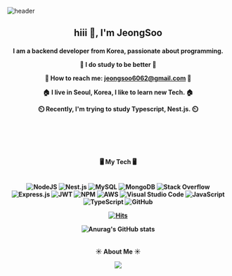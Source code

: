 

<!--
**CodedK/CodedK** is a ✨ _special_ ✨ repository because its `README.md` (this file) appears on your GitHub profile.

Here are some ideas to get you started:

- 🔭 I’m currently working on ...
- 🌱 I’m currently learning ...
- 👯 I’m looking to collaborate on ...
- 🤔 I’m looking for help with ...
- 💬 Ask me about ...
- 📫 How to reach me: ...
- 😄 Pronouns: ...
- ⚡ Fun fact: ...
-->



  ![header](https://capsule-render.vercel.app/api?type=slice&color=auto&height=150&section=header&text=JeongSoo's%20GitHub&fontSize=70&animation=scaleIn)

<div align='center'>

<div id="header">
    <div align="center">
      
      
  <h2 align="center"> hiii 👋, I'm JeongSoo </h2>
  <h4 align="center">I am a backend developer from Korea, passionate about programming.
      
        
  🌟 I do study to be better 🌟



:postbox: How to reach me: jeongsoo6062@gmail.com :postbox:

:house: I live in Seoul, Korea, I like to learn new Tech. :house:

⏲️ Recently, I'm trying to study Typescript, Nest.js. ⏲️

  <br>
    <br>
    <br>
    <br>
  
  🖥 My Tech 🖥
  <br>
  <br>    
  ![NodeJS](https://img.shields.io/badge/node.js-6DA55F?style=for-the-badge&logo=node.js&logoColor=white) 
  ![Nest.js](https://img.shields.io/badge/Nest.js-red.svg?style=for-the-badge&logo=nestjs&logoColor=white) 
  ![MySQL](https://img.shields.io/badge/mysql-%2300f.svg?style=for-the-badge&logo=mysql&logoColor=white) 
  ![MongoDB](https://img.shields.io/badge/MongoDB-%234ea94b.svg?style=for-the-badge&logo=mongodb&logoColor=white)
  ![Stack Overflow](https://img.shields.io/badge/-Stackoverflow-FE7A16?style=for-the-badge&logo=stack-overflow&logoColor=white)
  ![Express.js](https://img.shields.io/badge/express.js-%23404d59.svg?style=for-the-badge&logo=express&logoColor=%2361DAFB)
  ![JWT](https://img.shields.io/badge/JWT-black?style=for-the-badge&logo=JSON%20web%20tokens)
  ![NPM](https://img.shields.io/badge/NPM-%23000000.svg?style=for-the-badge&logo=npm&logoColor=white)
  ![AWS](https://img.shields.io/badge/AWS-%23FF9900.svg?style=for-the-badge&logo=amazon-aws&logoColor=white)
  ![Visual Studio Code](https://img.shields.io/badge/Visual%20Studio%20Code-0078d7.svg?style=for-the-badge&logo=visual-studio-code&logoColor=white)
  ![JavaScript](https://img.shields.io/badge/javascript-%23323330.svg?style=for-the-badge&logo=javascript&logoColor=%23F7DF1E)
  ![TypeScript](https://img.shields.io/badge/typescript-%23007ACC.svg?style=for-the-badge&logo=typescript&logoColor=white)
  ![GitHub](https://img.shields.io/badge/github-%23121011.svg?style=for-the-badge&logo=github&logoColor=white)

[![Hits](https://hits.seeyoufarm.com/api/count/incr/badge.svg?url=https%3A%2F%2Fgithub.com%2FJeongSooHHH%2Fhit-counter&count_bg=%2379C83D&title_bg=%23555555&icon=&icon_color=%23E7E7E7&title=hits&edge_flat=false)](https://hits.seeyoufarm.com)



![Anurag's GitHub stats](https://github-readme-stats.vercel.app/api?username=JeongSooHHH&show_icons=true&theme=radical) <br>
  <br>
  <br>
  :sunny: About Me :sunny:

<a href="https://velog.io/@space2577"><img src="https://img.shields.io/badge/velog-1DBF73?style=flat-square&logo=Vimeo&logoColor=white"/></a>
</div>
      
      
